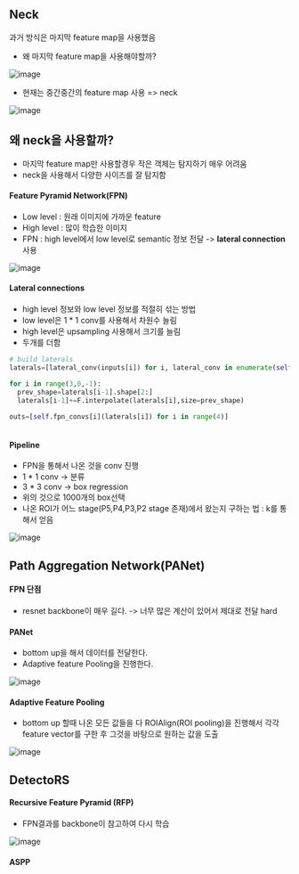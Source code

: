 ## Neck
과거 방식은 마지막 feature map을 사용했음
* 왜 마지막 feature map을 사용해야할까?

![image](https://user-images.githubusercontent.com/63588046/159216626-b5ec4058-55d9-478f-9e20-c46b8f3d959d.png)

* 현재는 중간중간의 feature map 사용 => neck

![image](https://user-images.githubusercontent.com/63588046/159216684-d912ff97-3b0a-46c6-960e-b0b31ef70734.png)


## 왜 neck을 사용할까?
* 마지막 feature map만 사용할경우 작은 객체는 탐지하기 매우 어려움
* neck을 사용해서 다양한 사이즈를 잘 탐지함


#### Feature Pyramid Network(FPN)
* Low level : 원래 이미지에 가까운 feature
* High level : 많이 학습한 이미지
* FPN : high level에서 low level로 semantic 정보 전달 -> **lateral connection** 사용

![image](https://user-images.githubusercontent.com/63588046/159422909-16d909c8-f877-418d-8566-d14f0dd1b7ad.png)

#### Lateral connections
* high level 정보와 low level 정보를 적절히 섞는 방법
* low level은 1 * 1 conv를 사용해서 차원수 늘림
* high level은 upsampling 사용해서 크기를 늘림
* 두개를 더함

```python
# build laterals
laterals=[lateral_conv(inputs[i]) for i, lateral_conv in enumerate(self.lateral_convs)]

for i in range(3,0,-1):
  prev_shape=laterals[i-1].shape[2:]
  laterals[i-1]+=F.interpolate(laterals[i],size=prev_shape)
  
outs=[self.fpn_convs[i](laterals[i]) for i in range(4)]



```


#### Pipeline
* FPN을 통해서 나온 것을 conv 진행
* 1 * 1 conv -> 분류
* 3 * 3 conv -> box regression
* 위의 것으로 1000개의 box선택
* 나온 ROI가 어느 stage(P5,P4,P3,P2 stage 존재)에서 왔는지 구하는 법 : k를 통해서 얻음

![image](https://user-images.githubusercontent.com/63588046/159424329-3e653968-68f5-49fd-8080-72917c1da1ca.png)




## Path Aggregation Network(PANet)

#### FPN 단점
* resnet backbone이 매우 길다. -> 너무 많은 계산이 있어서 제대로 전달 hard

#### PANet
* bottom up을 해서 데이터를 전달한다.
* Adaptive feature Pooling을 진행한다.

![image](https://user-images.githubusercontent.com/63588046/159453486-ae4f9749-7aef-4c20-860c-f172d020b11f.png)



#### Adaptive Feature Pooling
* bottom up 할때 나온 모든 값들을 다 ROIAlign(ROI pooling)을 진행해서 각각 feature vector를 구한 후 그것을 바탕으로 원하는 값을 도출

![image](https://user-images.githubusercontent.com/63588046/159454085-72d799d8-1282-4782-b08b-3aa8311b2964.png)



## DetectoRS

#### Recursive Feature Pyramid (RFP)
* FPN결과를 backbone이 참고하여 다시 학습

![image](https://user-images.githubusercontent.com/63588046/159454732-8cb97af4-8d75-4dbb-b088-e787f0682850.png)


#### ASPP



